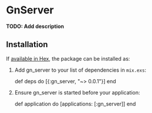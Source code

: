 # GnServer

**TODO: Add description**

## Installation

If [available in Hex](https://hex.pm/docs/publish), the package can be installed as:

  1. Add gn_server to your list of dependencies in `mix.exs`:

        def deps do
          [{:gn_server, "~> 0.0.1"}]
        end

  2. Ensure gn_server is started before your application:

        def application do
          [applications: [:gn_server]]
        end

